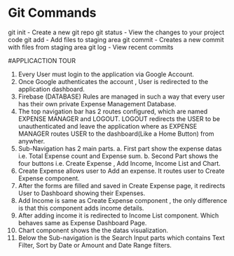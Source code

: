 # Git Commands

git init - Create a new git repo
git status - View the changes to your project code
git add - Add files to staging area
git commit - Creates a new commit with files from staging area
git log - View recent commits

#APPLICACTION TOUR

1. Every User must login to the application via Google Account.
2. Once Google authenticates the account , User is redirected to the application dashboard.
3. Firebase (DATABASE) Rules are managed in such a way that every user has their own private Expense Management Database.
4. The top navigation bar has 2 routes configured, which are named EXPENSE MANAGER and LOGOUT. LOGOUT redirects the USER to be unauthenticated and leave the application where as EXPENSE MANAGER routes USER to the dashboard(Like a Home Button) from anywher.
5. Sub-Navigation has 2 main parts.
  a. First part show the expense datas i.e. Total Expense count and Expense sum.
  b. Second Part shows the four buttons i.e. Create Expense , Add Income, Income List and Chart.
6. Create Expense allows user to Add an expense. It routes user to Create Expense component.
7. After the forms are filled and saved in Create Expense page, it redirects User to Dashboard showing their Expenses.
8. Add Income is same as Create Expense component , the only difference is that this component adds income details.
9. After adding income it is redirected to Income List component. Which behaves same as Expense Dashboard Page.
10. Chart component shows the the datas visualization.
11. Below the Sub-navigation is the Search Input parts which contains Text Filter, Sort by Date or Amount and Date Range filters.
